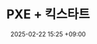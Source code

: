---
layout: post
title: PXE + 킥스타트 
date: 2025-02-22 15:25 +09:00
categories: [Linux, advanced]
tags: [linux]     
---